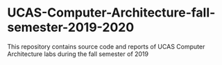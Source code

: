 # UCAS-Computer-Architecture-fall-semester-2019-2020
This repository contains source code and reports of UCAS Computer Architecture labs during the fall semester of 2019
